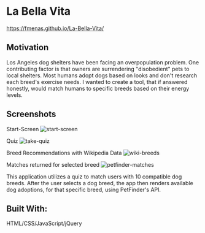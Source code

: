 # La Bella Vita

https://fmenas.github.io/La-Bella-Vita/

## Motivation

Los Angeles dog shelters have been facing an overpopulation problem. One contributing factor is that owners are surrendering "disobedient" pets to local shelters. Most humans adopt dogs based on looks and don't research each breed's exercise needs.  I wanted to create a tool, that if answered honestly, would match humans to specific breeds based on their energy levels.

## Screenshots

Start-Screen
![start-screen](https://user-images.githubusercontent.com/8405926/39950798-e4883658-5538-11e8-8564-d9279cb419a3.JPG)

Quiz
![take-quiz](https://user-images.githubusercontent.com/8405926/39950916-035e07a0-553a-11e8-88cd-2baa1b189602.JPG)

Breed Recommendations with Wikipedia Data
![wiki-breeds](https://user-images.githubusercontent.com/8405926/39950924-07873202-553a-11e8-8fe5-8bfb973323ac.JPG)

Matches returned for selected breed
![petfinder-matches](https://user-images.githubusercontent.com/8405926/39950927-0a5ca610-553a-11e8-9188-4f247992009d.JPG)


This application utilizes a quiz to match users with 10 compatible dog breeds. After the user selects a dog breed, the app then renders available dog adoptions, for that specific breed, using PetFinder's API. 


## Built With:
HTML/CSS/JavaScript/jQuery
